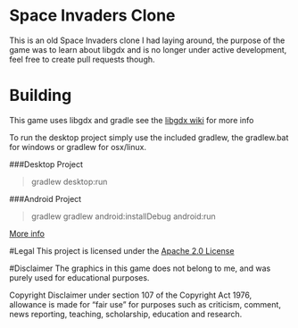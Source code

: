 # Space Invaders Clone
This is an old Space Invaders clone I had laying around, the purpose of the game was to learn about libgdx and is no longer under active development, feel free to create pull requests though.

# Building
This game uses libgdx and gradle see the [libgdx wiki](https://github.com/libgdx/libgdx/wiki/Project-Setup-Gradle) for more info

To run the desktop project simply use the included gradlew,
the gradlew.bat for windows or gradlew for osx/linux.

###Desktop Project 
>gradlew desktop:run

###Android Project
>gradlew gradlew android:installDebug android:run

[More info](https://github.com/libgdx/libgdx/wiki/Gradle-on-the-Commandline)

#Legal
This project is licensed under the [Apache 2.0 License](http://www.apache.org/licenses/LICENSE-2.0.html)

#Disclaimer
The graphics in this game does not belong to me, and was purely used for educational purposes.

Copyright Disclaimer under section 107 of the Copyright Act 1976, allowance is made for “fair use” for purposes such as criticism, comment, news reporting, teaching, scholarship, education and research.
